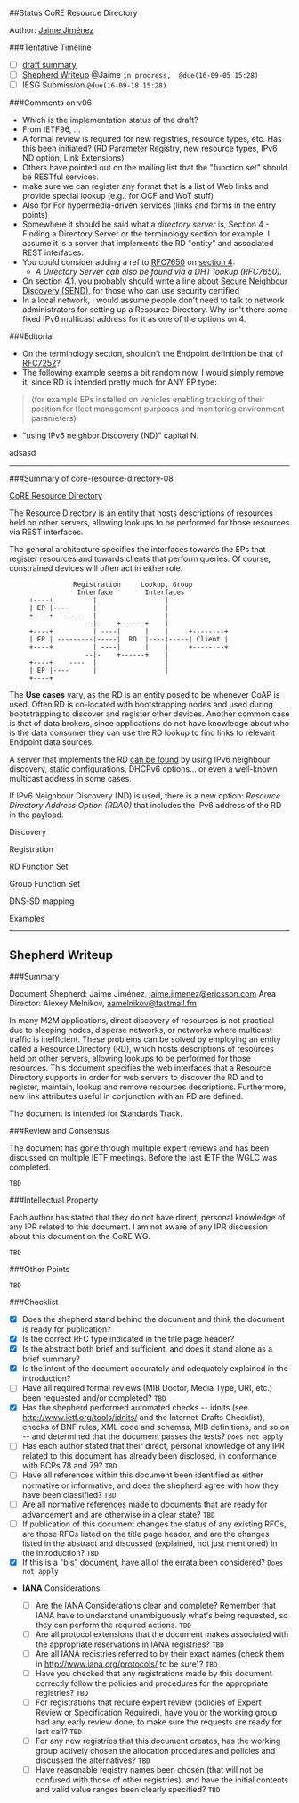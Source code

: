 ##Status CoRE Resource Directory

Author: [Jaime Jiménez](http://jaimejim.github.io/)

###Tentative Timeline
* [ ] [draft summary](#summary)
* [ ] [Shepherd Writeup](#shepherd-writeup) @Jaime `in progress,  @due(16-09-05 15:28)`
* [ ] IESG Submission `@due(16-09-18 15:28)`

###Comments on v06
* Which is the implementation status of the draft?
* From IETF96, ...
* A formal review is required for new registries, resource types, etc. Has this been initiated? (RD Parameter Registry, new resource types, IPv6 ND option, Link Extensions)
* Others have pointed out on the mailing list that the "function set" should be RESTful services.
* make sure we can register any format that is a list of Web links and provide special lookup (e.g., for OCF and WoT stuff)
* Also for For hypermedia-driven services (links and forms in the entry points)
* Somewhere it should be said what a *directory server* is, Section 4 - Finding a Directory Server or the terminology section for example. I assume it is a server that implements the RD "entity" and associated REST interfaces.
* You could consider adding a ref to [RFC7650](https://tools.ietf.org/html/rfc7650) on [section 4](https://tools.ietf.org/html/draft-ietf-core-resource-directory-08#section-4):
	*  *A Directory Server can also be found via a DHT lookup (RFC7650).*
* On section 4.1. you probably should write a line about [Secure Neighbour Discovery (SEND)](https://tools.ietf.org/html/rfc3971), for those who can use security certified
* In a local network, I would assume people don't need to talk to network administrators for setting up a Resource Directory. Why isn't there some fixed IPv6 multicast address for it as one of the options on 4.


###Editorial

* On the terminology section, shouldn't the Endpoint definition be that of [RFC7252](https://tools.ietf.org/html/rfc7252#page-6)?
* The following example seems a bit random now, I would simply remove it, since RD is intended pretty much for ANY EP type:

> (for example EPs installed on vehicles enabling tracking of
   their position for fleet management purposes and monitoring
   environment parameters)

* "using IPv6 neighbor Discovery (ND)" capital N.


adsasd

------

<span id="summary"></span>
###Summary of core-resource-directory-08

[CoRE Resource Directory](https://tools.ietf.org/html/draft-ietf-core-resource-directory-08)

The Resource Directory is an entity that hosts descriptions of resources held on other servers, allowing lookups to be performed for those resources via REST interfaces.

The general architecture specifies the interfaces towards the EPs that register resources and towards clients that perform queries. Of course, constrained devices will often act in either role.

```
                Registration     Lookup, Group
                 Interface        Interfaces
     +----+          |                 |
     | EP |----      |                 |
     +----+    ----  |                 |
                   --|-    +------+    |
     +----+          | ----|      |    |     +--------+
     | EP | ---------|-----|  RD  |----|-----| Client |
     +----+          | ----|      |    |     +--------+
                   --|-    +------+    |
     +----+    ----  |                 |
     | EP |----      |                 |
     +----+
```


The **Use cases** vary, as the RD is an entity posed to be whenever CoAP is used. Often RD is co-located with bootstrapping nodes and used during bootstrapping to discover and register other devices. Another common case is that of data brokers, since applications do not have knowledge about who is the data consumer they can use the RD lookup to find links to relevant Endpoint data sources.

A server that implements the RD [can be found](https://tools.ietf.org/html/draft-ietf-core-resource-directory-08#section-4) by using IPv6 neighbour discovery, static configurations, DHCPv6 options... or even a well-known multicast address in some cases.

If IPv6 Neighbour Discovery (ND) is used, there is a new option: *Resource Directory Address Option (RDAO)* that includes the IPv6 address of the RD in the payload.

Discovery

Registration

RD Function Set

Group Function Set

DNS-SD mapping

Examples

----

<span id="shepherd-writeup"></span>
## Shepherd Writeup

###Summary

Document Shepherd: Jaime Jiménez, <jaime.jimenez@ericsson.com>
Area Director: Alexey Melnikov, <aamelnikov@fastmail.fm>

In many M2M applications, direct discovery of resources is not practical due to sleeping nodes, disperse networks, or networks where multicast traffic is inefficient.  These problems can be solved by employing an entity called a Resource Directory (RD), which hosts descriptions of resources held on other servers, allowing lookups to be performed for those resources.  This document specifies the web interfaces that a Resource Directory supports in order for web servers to discover the RD and to register, maintain, lookup and remove resources descriptions.  Furthermore, new link attributes useful in conjunction with an RD are defined.

The document is intended for Standards Track.

###Review and Consensus

The document has gone through multiple expert reviews and has been discussed on multiple IETF meetings. Before the last IETF the WGLC was completed.

`TBD`

###Intellectual Property

Each author has stated that they do not have direct, personal knowledge of any IPR related to this document. I am not aware of any IPR discussion about this document on the CoRE WG.

`TBD`

###Other Points

`TBD`

###Checklist

* [x] Does the shepherd stand behind the document and think the document is ready for publication?
* [x] Is the correct RFC type indicated in the title page header?
* [x] Is the abstract both brief and sufficient, and does it stand alone as a brief summary?
* [x] Is the intent of the document accurately and adequately explained in the introduction?
* [ ] Have all required formal reviews (MIB Doctor, Media Type, URI, etc.) been requested and/or completed?
`TBD`
* [x] Has the shepherd performed automated checks -- idnits (see http://www.ietf.org/tools/idnits/ and the Internet-Drafts Checklist), checks of BNF rules, XML code and schemas, MIB definitions, and so on -- and determined that the document passes the tests?
`Does not apply`
* [ ] Has each author stated that their direct, personal knowledge of any IPR related to this document has already been disclosed, in conformance with BCPs 78 and 79?
`TBD`
* [ ] Have all references within this document been identified as either normative or informative, and does the shepherd agree with how they have been classified? `TBD`
* [ ] Are all normative references made to documents that are ready for advancement and are otherwise in a clear state?
`TBD`
* [ ] If publication of this document changes the status of any existing RFCs, are those RFCs listed on the title page header, and are the changes listed in the abstract and discussed (explained, not just mentioned) in the introduction?
`TBD`
* [x] If this is a "bis" document, have all of the errata been considered?
`Does not apply`

* **IANA** Considerations:

	* [ ] Are the IANA Considerations clear and complete? Remember that IANA have to understand unambiguously what's being requested, so they can perform the required actions.
	`TBD`
	* [ ] Are all protocol extensions that the document makes associated with the appropriate reservations in IANA registries?
	`TBD`
	* [ ] Are all IANA registries referred to by their exact names (check them in http://www.iana.org/protocols/ to be sure)?
	`TBD`
	* [ ] Have you checked that any registrations made by this document correctly follow the policies and procedures for the appropriate registries?
	`TBD`
	* [ ] For registrations that require expert review (policies of Expert Review or Specification Required), have you or the working group had any early review done, to make sure the requests are ready for last call?
	`TBD`
	* [ ] For any new registries that this document creates, has the working group actively chosen the allocation procedures and policies and discussed the alternatives? `TBD`
	* [ ]  Have reasonable registry names been chosen (that will not be confused with those of other registries), and have the initial contents and valid value ranges been clearly specified?
	`TBD`
